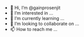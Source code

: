- 👋 Hi, I’m @gainprosenjit
- 👀 I’m interested in ...
- 🌱 I’m currently learning ...
- 💞️ I’m looking to collaborate on ...
- 📫 How to reach me ...

<!---
gainprosenjit/gainprosenjit is a ✨ special ✨ repository because its `README.md` (this file) appears on your GitHub profile.
You can click the Preview link to take a look at your changes.
--->
